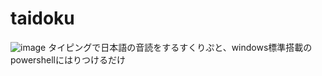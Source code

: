 # taidoku
![image](https://user-images.githubusercontent.com/39730525/180651585-2ff84b5d-d413-4224-86dc-1cafd454aafb.png)
タイピングで日本語の音読をするすくりぷと、windows標準搭載のpowershellにはりつけるだけ
